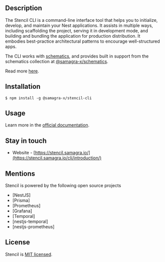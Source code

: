 ## Description

The Stencil CLI is a command-line interface tool that helps you to initialize, develop, and maintain your Nest applications. It assists in multiple ways, including scaffolding the project, serving it in development mode, and building and bundling the application for production distribution. It embodies best-practice architectural patterns to encourage well-structured apps.

The CLI works with [schematics](https://github.com/angular/angular-cli/tree/master/packages/angular_devkit/schematics), and provides built in support from the schematics collection at [@samagra-x/schematics](https://github.com/SamagraX-stencil/schematics).

Read more [here](https://stencil.samagra.io/cli/introduction).

## Installation

```
$ npm install -g @samagra-x/stencil-cli
```

## Usage

Learn more in the [official documentation](https://stencil.samagra.io/cli/introduction).

## Stay in touch

- Website - [https://stencil.samagra.io/](https://stencil.samagra.io/cli/introduction/)


## Mentions

Stencil is powered by the following open source projects
- [NestJS]
- [Prisma]
- [Prometheus]
- [Grafana]
- [Temporal]
- [nestjs-temporal]
- [nestjs-prometheus]

## License

Stencil is [MIT licensed](LICENSE).
